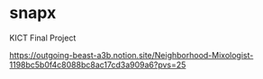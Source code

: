 # snapx
KICT Final Project

https://outgoing-beast-a3b.notion.site/Neighborhood-Mixologist-1198bc5b0f4c8088bc8ac17cd3a909a6?pvs=25
